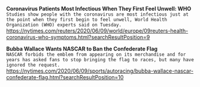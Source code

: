 **Coronavirus Patients Most Infectious When They First Feel Unwell: WHO**\
`Studies show people with the coronavirus are most infectious just at the point when they first begin to feel unwell, World Health Organization (WHO) experts said on Tuesday.`\
https://nytimes.com/reuters/2020/06/09/world/europe/09reuters-health-coronavirus-who-symptoms.html?searchResultPosition=9

**Bubba Wallace Wants NASCAR to Ban the Confederate Flag**\
`NASCAR forbids the emblem from appearing on its merchandise and for years has asked fans to stop bringing the flag to races, but many have ignored the request.`\
https://nytimes.com/2020/06/09/sports/autoracing/bubba-wallace-nascar-confederate-flag.html?searchResultPosition=10

